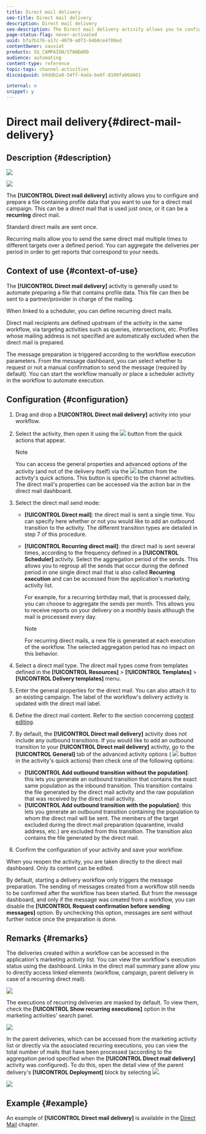 ```yaml
---
title: Direct mail delivery
seo-title: Direct mail delivery
description: Direct mail delivery
seo-description: The Direct mail delivery activity allows you to configure sending a single send direct mail or a recurring direct mail in a workflow.
page-status-flag: never-activated
uuid: bfa7b176-a17c-4079-a073-64b8ce4788ed
contentOwner: sauviat
products: SG_CAMPAIGN/STANDARD
audience: automating
content-type: reference
topic-tags: channel-activities
discoiquuid: b9ddb2a0-54ff-4ada-be6f-8109fa06d461

internal: n
snippet: y
---
```


# Direct mail delivery{#direct-mail-delivery}

## Description {#description}

![](assets/paper.png)

![](assets/recurrentpaper.png)

The **[!UICONTROL Direct mail delivery]** activity allows you to configure and prepare a file containing profile data that you want to use for a direct mail campaign. This can be a direct mail that is used just once, or it can be a **recurring** direct mail.

Standard direct mails are sent once.

Recurring mails allow you to send the same direct mail multiple times to different targets over a defined period. You can aggregate the deliveries per period in order to get reports that correspond to your needs.

## Context of use {#context-of-use}

The **[!UICONTROL Direct mail delivery]** activity is generally used to automate preparing a file that contains profile data. This file can then be sent to a partner/provider in charge of the mailing.

When linked to a scheduler, you can define recurring direct mails.

Direct mail recipients are defined upstream of the activity in the same workflow, via targeting activities such as queries, intersections, etc. Profiles whose mailing address is not specified are automatically excluded when the direct mail is prepared.

The message preparation is triggered according to the workflow execution parameters. From the message dashboard, you can select whether to request or not a manual confirmation to send the message (required by default). You can start the workflow manually or place a scheduler activity in the workflow to automate execution.

## Configuration {#configuration}

1. Drag and drop a **[!UICONTROL Direct mail delivery]** activity into your workflow.
1. Select the activity, then open it using the ![](assets/edit_darkgrey-24px.png) button from the quick actions that appear.

   >[!NOTE]
   >
   >You can access the general properties and advanced options of the activity (and not of the delivery itself) via the ![](assets/dlv_activity_params-24px.png) button from the activity's quick actions. This button is specific to the channel activities. The direct mail's properties can be accessed via the action bar in the direct mail dashboard.

1. Select the direct mail send mode:

    * **[!UICONTROL Direct mail]**: the direct mail is sent a single time. You can specify here whether or not you would like to add an outbound transition to the activity. The different transition types are detailed in step 7 of this procedure.
    * **[!UICONTROL Recurring direct mail]**: the direct mail is sent several times, according to the frequency defined in a **[!UICONTROL Scheduler]** activity. Select the aggregation period of the sends. This allows you to regroup all the sends that occur during the defined period in one single direct mail that is also called **Recurring execution** and can be accessed from the application's marketing activity list.

      For example, for a recurring birthday mail, that is processed daily, you can choose to aggregate the sends per month. This allows you to receive reports on your delivery on a monthly basis although the mail is processed every day.

      >[!NOTE]
      >
      >For recurring direct mails, a new file is generated at each execution of the workflow. The selected aggregation period has no impact on this behavior.

1. Select a direct mail type. The direct mail types come from templates defined in the **[!UICONTROL Resources]** > **[!UICONTROL Templates]** > **[!UICONTROL Delivery templates]** menu.
1. Enter the general properties for the direct mail. You can also attach it to an existing campaign. The label of the workflow's delivery activity is updated with the direct mail label.
1. Define the direct mail content. Refer to the section concerning [content editing](../../designing/using/about-personalization.md).
1. By default, the **[!UICONTROL Direct mail delivery]** activity does not include any outbound transitions. If you would like to add an outbound transition to your **[!UICONTROL Direct mail delivery]** activity, go to the **[!UICONTROL General]** tab of the advanced activity options ( ![](assets/dlv_activity_params-24px.png) button in the activity's quick actions) then check one of the following options:

    * **[!UICONTROL Add outbound transition without the population]**: this lets you generate an outbound transition that contains the exact same population as the inbound transition. This transition contains the file generated by the direct mail activity and the raw population that was received by the direct mail activity.
    * **[!UICONTROL Add outbound transition with the population]**: this lets you generate an outbound transition containing the population to whom the direct mail will be sent. The members of the target excluded during the direct mail preparation (quarantine, invalid address, etc.) are excluded from this transition. The transition also contains the file generated by the direct mail.

1. Confirm the configuration of your activity and save your workflow.

When you reopen the activity, you are taken directly to the direct mail dashboard. Only its content can be edited.

By default, starting a delivery workflow only triggers the message preparation. The sending of messages created from a workflow still needs to be confirmed after the workflow has been started. But from the message dashboard, and only if the message was created from a workflow, you can disable the **[!UICONTROL Request confirmation before sending messages]** option. By unchecking this option, messages are sent without further notice once the preparation is done.

## Remarks {#remarks}

The deliveries created within a workflow can be accessed in the application's marketing activity list. You can view the workflow's execution status using the dashboard. Links in the direct mail summary pane allow you to directly access linked elements (workflow, campaign, parent delivery in case of a recurring direct mail).

![](assets/wkf_display_parent_elements_direct_mail.png)

The executions of recurring deliveries are masked by default. To view them, check the **[!UICONTROL Show recurring executions]** option in the marketing activities' search panel.

![](assets/wkf_display_recurrent_executions_direct_mail.png)

In the parent deliveries, which can be accessed from the marketing activity list or directly via the associated recurring executions, you can view the total number of mails that have been processed (according to the aggregation period specified when the **[!UICONTROL Direct mail delivery]** activity was configured). To do this, open the detail view of the parent delivery's **[!UICONTROL Deployment]** block by selecting ![](assets/wkf_dlv_detail_button.png).

![](assets/wkf_display_recurrent_executions_3_direct_mail.png)

## Example {#example}

An example of **[!UICONTROL Direct mail delivery]** is available in the [Direct Mail](../../channels/using/example-of-direct-mail-in-a-workflow.md) chapter.
